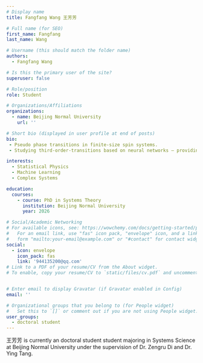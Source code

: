 ```yaml
---
# Display name
title: Fangfang Wang 王芳芳

# Full name (for SEO)
first_name: Fangfang
last_name: Wang

# Username (this should match the folder name)
authors:
  - Fangfang Wang

# Is this the primary user of the site?
superuser: false

# Role/position
role: Student

# Organizations/Affiliations
organizations:
  - name: Beijing Normal University
    url: ''

# Short bio (displayed in user profile at end of posts)
bio: 
 - Pseudo phase transitions in finite-size spin systems.
 - Studying third-order-transitions based on neural networks — providing early warnings for catastrophic behavior in complex systems.

interests:
  - Statistical Physics
  - Machine Learning
  - Complex Systems

education:
  courses:
    - course: PhD in Systems Theory
      institution: Beijing Normal University
      year: 2026

# Social/Academic Networking
# For available icons, see: https://wowchemy.com/docs/getting-started/page-builder/#icons
#   For an email link, use "fas" icon pack, "envelope" icon, and a link in the
#   form "mailto:your-email@example.com" or "#contact" for contact widget.
social:
  - icon: envelope
    icon_pack: fas
    link: '944135200@qq.com'
# Link to a PDF of your resume/CV from the About widget.
# To enable, copy your resume/CV to `static/files/cv.pdf` and uncomment the lines below.


# Enter email to display Gravatar (if Gravatar enabled in Config)
email: ''

# Organizational groups that you belong to (for People widget)
#   Set this to `[]` or comment out if you are not using People widget.
user_groups:
  - doctoral student
---
```


王芳芳 is currently an doctoral student student majoring in Systems Science at Beijing Normal University under the supervision of Dr. Zengru Di and Dr. Ying Tang. 

